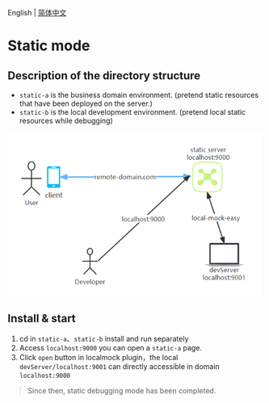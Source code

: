 English | [简体中文](./README_CN.md)

# Static mode

## Description of the directory structure

- `static-a` is the business domain environment. (pretend static resources that have been deployed on the server.)
- `static-b` is the local development environment. (pretend local static resources while debugging)

<img width="600" src="https://raw.githubusercontent.com/vigory/docs-static/main/local-mock-core/assets/images/static-example.png" alt="static-example" />

## Install & start

1. cd in `static-a`、`static-b` install and run separately
1. Access `localhost:9000` you can open a `static-a` page.
1. Click `open` button in localmock plugin，the local `devServer/localhost:9001` can directly accessible in domain `localhost:9000`

> Since then, static debugging mode has been completed.
